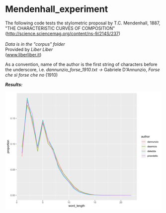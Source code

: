 # Mendenhall_experiment

The following code tests the stylometric proposal by T.C. Mendenhall, 1887, "THE CHARACTERISTIC CURVES OF COMPOSITION" (http://science.sciencemag.org/content/ns-9/214S/237) </br> </br>
<i>Data is in the "corpus" folder  </i></br>
Provided by <i>Liber Liber</i></br> (www.liberliber.it)

As a convention, name of the author is the first string of characters before the underscore, i.e. <i>dannunzio_forse_1910.txt -> </i>Gabriele D'Annunzio, <i>Forse che sì forse che no </i>(1910) 

<b><i>Results:</b></i>
<p align="center">
  <img src="Mendenhall_experiment.png">
</p>
